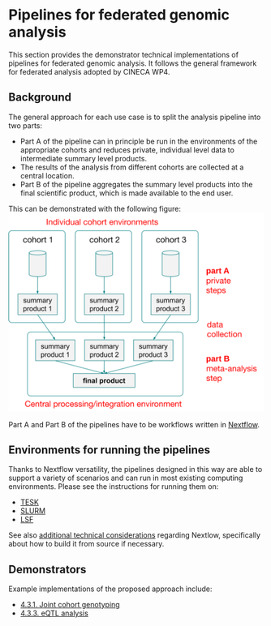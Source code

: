 # Pipelines for federated genomic analysis

This section provides the demonstrator technical implementations of pipelines for federated genomic analysis. It follows the general framework for federated analysis adopted by CINECA WP4.

## Background
The general approach for each use case is to split the analysis pipeline into two parts:
* Part A of the pipeline can in principle be run in the environments of the appropriate cohorts and reduces private, individual level data to intermediate summary level products.
* The results of the analysis from different cohorts are collected at a central location.
* Part B of the pipeline aggregates the summary level products into the final scientific product, which is made available to the end user.

This can be demonstrated with the following figure:
![Federated framework summary](docs/federated-framework-summary.svg)

Part A and Part B of the pipelines have to be workflows written in [Nextflow](https://www.nextflow.io/).

## Environments for running the pipelines
Thanks to Nextflow versatility, the pipelines designed in this way are able to support a variety of scenarios and can run in most existing computing environments. Please see the instructions for running them on:
* [TESK](environments/tesk.md)
* [SLURM](environments/slurm.md)
* [LSF](environments/lsf.md)

See also [additional technical considerations](docs/nextflow-technical-considerations.md) regarding Nextlow, specifically about how to build it from source if necessary.

## Demonstrators
Example implementations of the proposed approach include:
* [4.3.1. Joint cohort genotyping](demonstrators/4.3.1-genotyping)
* [4.3.3. eQTL analysis](demonstrators/4.3.3-eqtl)
